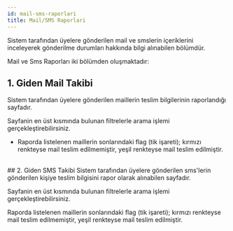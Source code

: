 ```yaml
---
id: mail-sms-raporlari
title: Mail/SMS Raporlari
---
```


Sistem tarafından üyelere gönderilen mail ve smslerin içeriklerini inceleyerek gönderilme durumları hakkında bilgi alınabilen bölümdür.

Mail ve Sms Raporları iki bölümden oluşmaktadır:

## 1. Giden Mail Takibi
Sistem tarafından üyelere gönderilen maillerin teslim bilgilerinin raporlandığı sayfadır.

Sayfanin en üst kısmında bulunan filtrelerle arama işlemi gerçekleştirebilirsiniz.

- Raporda listelenen maillerin sonlarındaki flag (tik işareti); kırmızı renkteyse mail teslim edilmemiştir, yeşil renkteyse mail teslim edilmiştir.

<br>
## 2. Giden SMS Takibi
Sistem tarafından üyelere gönderilen sms'lerin gönderilen kişiye teslim bilgisini rapor olarak alınabilen sayfadır.

Sayfanin en üst kısmında bulunan filtrelerle arama işlemi gerçekleştirebilirsiniz.

Raporda listelenen maillerin sonlarındaki flag (tik işareti); kırmızı renkteyse mail teslim edilmemiştir, yeşil renkteyse mail teslim edilmiştir.

